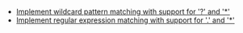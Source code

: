 - [Implement wildcard pattern matching with support for '?' and '*'](#)
- [Implement regular expression matching with support for '.' and '*'](#)